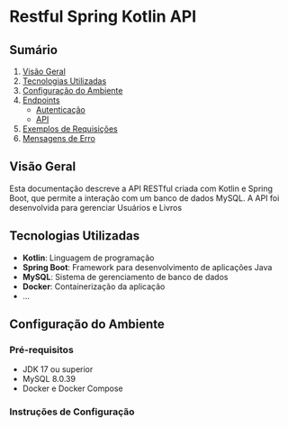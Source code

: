 # Restful Spring Kotlin API

## Sumário

1. [Visão Geral](#visão-geral)
2. [Tecnologias Utilizadas](#tecnologias-utilizadas)
3. [Configuração do Ambiente](#configuração-do-ambiente)
4. [Endpoints](#endpoints)
    - [Autenticação](#autenticação)
    - [API](#api)
5. [Exemplos de Requisições](#exemplos-de-requisições)
6. [Mensagens de Erro](#mensagens-de-erro)

## Visão Geral

Esta documentação descreve a API RESTful criada com Kotlin e Spring Boot, que permite a interação com um banco de dados MySQL. A API foi desenvolvida para gerenciar Usuários e Livros

## Tecnologias Utilizadas

- **Kotlin**: Linguagem de programação
- **Spring Boot**: Framework para desenvolvimento de aplicações Java
- **MySQL**: Sistema de gerenciamento de banco de dados
- **Docker**: Containerização da aplicação
- ...

## Configuração do Ambiente

### Pré-requisitos

- JDK 17 ou superior
- MySQL 8.0.39
- Docker e Docker Compose

### Instruções de Configuração
